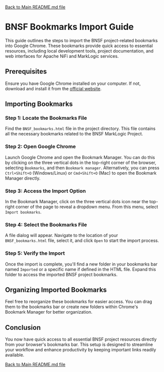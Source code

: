 [Back to Main README.md file](../../README.md)

# BNSF Bookmarks Import Guide

This guide outlines the steps to import the BNSF project-related bookmarks into Google Chrome. These bookmarks provide quick access to essential resources, including local development tools, project documentation, and web interfaces for Apache NiFi and MarkLogic services.

## Prerequisites

Ensure you have Google Chrome installed on your computer. If not, download and install it from the [official website](https://www.google.com/chrome/).

## Importing Bookmarks

### Step 1: Locate the Bookmarks File

Find the `BNSF_bookmarks.html` file in the project directory. This file contains all the necessary bookmarks related to the BNSF MarkLogic Project.

### Step 2: Open Google Chrome

Launch Google Chrome and open the Bookmark Manager. You can do this by clicking on the three vertical dots in the top-right corner of the browser, selecting `Bookmarks`, and then `Bookmark manager`. Alternatively, you can press `Ctrl+Shift+O` (Windows/Linux) or `Cmd+Shift+O` (Mac) to open the Bookmark Manager directly.

### Step 3: Access the Import Option

In the Bookmark Manager, click on the three vertical dots icon near the top-right corner of the page to reveal a dropdown menu. From this menu, select `Import bookmarks`.

### Step 4: Select the Bookmarks File

A file dialog will appear. Navigate to the location of your `BNSF_bookmarks.html` file, select it, and click `Open` to start the import process.

### Step 5: Verify the Import

Once the import is complete, you'll find a new folder in your bookmarks bar named `Imported` or a specific name if defined in the HTML file. Expand this folder to access the imported BNSF project bookmarks.

## Organizing Imported Bookmarks

Feel free to reorganize these bookmarks for easier access. You can drag them to the bookmarks bar or create new folders within Chrome's Bookmark Manager for better organization.

## Conclusion

You now have quick access to all essential BNSF project resources directly from your browser's bookmarks bar. This setup is designed to streamline your workflow and enhance productivity by keeping important links readily available.

[Back to Main README.md file](../../README.md)